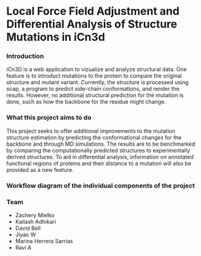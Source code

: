 # Local Force Field Adjustment and Differential Analysis of Structure Mutations in iCn3d

### Introduction

iCn3D is a web application to vizualize and analyze structural data. One feature is to introduct mutations to the protein to compare the original structure and mutant variant. Currently, the structure is processed using scap, a program to predict side-chain conformations, and render the results. However, no additional structural prediction for the mutation is done, such as how the backbone for the residue might change. 

### What this project aims to do

This project seeks to offer additional improvements to the mutation structure estimation by predicting the conformational changes for the backbone and through MD simulations. The results are to be benchmarked by comparing the computationally predicted structures to experimentally derived structures. To aid in differential analysis, information on annotated functional regions of proteins and their distance to a mutation will also be provided as a new feature. 

### Workflow diagram of the individual components of the project


### Team

- Zachery Mielko
- Kailash Adhikari
- David Bell
- Jiyao W
- Marina Herrera Sarrias
- Ravi A
